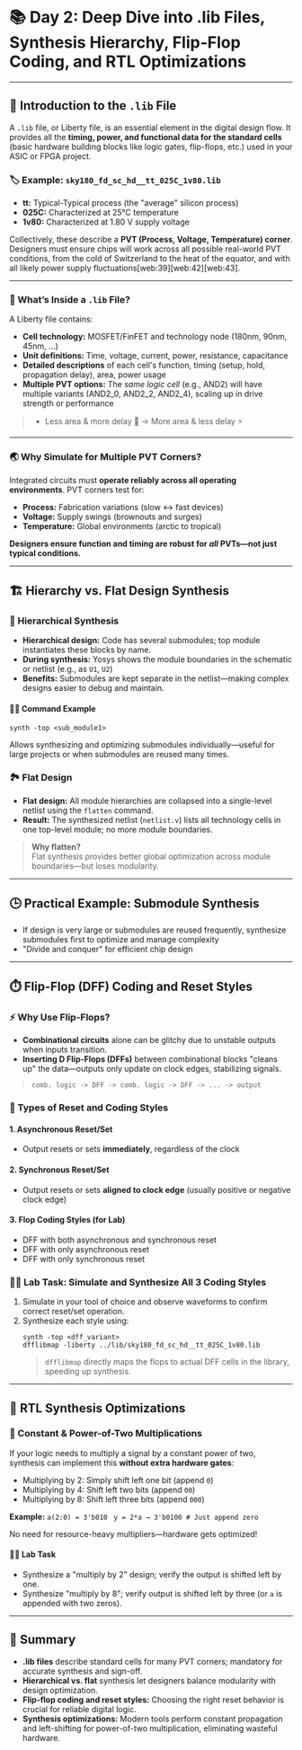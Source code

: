 
# 📚 Day 2: Deep Dive into .lib Files, Synthesis Hierarchy, Flip-Flop Coding, and RTL Optimizations

---

## 🔬 Introduction to the `.lib` File

A `.lib` file, or Liberty file, is an essential element in the digital design flow. It provides all the **timing, power, and functional data for the standard cells** (basic hardware building blocks like logic gates, flip-flops, etc.) used in your ASIC or FPGA project.

### 🏷️ Example: `sky180_fd_sc_hd__tt_025C_1v80.lib`

- **tt:** Typical-Typical process (the "average" silicon process)
- **025C:** Characterized at 25°C temperature
- **1v80:** Characterized at 1.80 V supply voltage

Collectively, these describe a **PVT (Process, Voltage, Temperature) corner**. Designers must ensure chips will work across all possible real-world PVT conditions, from the cold of Switzerland to the heat of the equator, and with all likely power supply fluctuations[web:39][web:42][web:43].

---

### 🧬 What’s Inside a `.lib` File?

A Liberty file contains:

- **Cell technology:** MOSFET/FinFET and technology node (180nm, 90nm, 45nm, ...)
- **Unit definitions:** Time, voltage, current, power, resistance, capacitance
- **Detailed descriptions** of each cell's function, timing (setup, hold, propagation delay), area, power usage
- **Multiple PVT options:** The *same logic cell* (e.g., AND2) will have multiple variants (AND2_0, AND2_2, AND2_4), scaling up in drive strength or performance

> - Less area & more delay 🐢 → More area & less delay ⚡

---

### 🌏 Why Simulate for Multiple PVT Corners?

Integrated circuits must **operate reliably across all operating environments**. PVT corners test for:
- **Process:** Fabrication variations (slow ↔ fast devices)
- **Voltage:** Supply swings (brownouts and surges)
- **Temperature:** Global environments (arctic to tropical)

**Designers ensure function and timing are robust for _all_ PVTs—not just typical conditions.**

---

## 🏗️ Hierarchy vs. Flat Design Synthesis

### 🧱 Hierarchical Synthesis

- **Hierarchical design:** Code has several submodules; top module instantiates these blocks by name.
- **During synthesis:** Yosys shows the module boundaries in the schematic or netlist (e.g., as `U1`, `U2`)
- **Benefits:** Submodules are kept separate in the netlist—making complex designs easier to debug and maintain.

#### 🧑‍💻 Command Example
``
synth -top <sub_module1>
``

Allows synthesizing and optimizing submodules individually—useful for large projects or when submodules are reused many times.

### 🏞️ Flat Design

- **Flat design:** All module hierarchies are collapsed into a single-level netlist using the `flatten` command.
- **Result:** The synthesized netlist (`netlist.v`) lists all technology cells in one top-level module; no more module boundaries.

> **Why flatten?**  
> Flat synthesis provides better global optimization across module boundaries—but loses modularity.

---

## 🕒 Practical Example: Submodule Synthesis

- If design is very large or submodules are reused frequently, synthesize submodules first to optimize and manage complexity
- "Divide and conquer" for efficient chip design

---

## ⏱️ Flip-Flop (DFF) Coding and Reset Styles

### ⚡ Why Use Flip-Flops?

- **Combinational circuits** alone can be glitchy due to unstable outputs when inputs transition.
- **Inserting D Flip-Flops (DFFs)** between combinational blocks "cleans up" the data—outputs only update on clock edges, stabilizing signals.

> `comb. logic -> DFF -> comb. logic -> DFF -> ... -> output`

### 🔑 Types of Reset and Coding Styles

#### 1. **Asynchronous Reset/Set**
- Output resets or sets **immediately**, regardless of the clock

#### 2. **Synchronous Reset/Set**
- Output resets or sets **aligned to clock edge** (usually positive or negative clock edge)

#### 3. **Flop Coding Styles (for Lab)**
- DFF with both asynchronous and synchronous reset
- DFF with only asynchronous reset
- DFF with only synchronous reset

### 🧑‍💻 Lab Task: Simulate and Synthesize All 3 Coding Styles

1. Simulate in your tool of choice and observe waveforms to confirm correct reset/set operation.
2. Synthesize each style using:
    ```
    synth -top <dff_variant>
    dfflibmap -liberty ../lib/sky180_fd_sc_hd__tt_025C_1v80.lib
    ```
   > `dfflibmap` directly maps the flops to actual DFF cells in the library, speeding up synthesis.

---

## 🔧 RTL Synthesis Optimizations

### 🍃 Constant & Power-of-Two Multiplications

If your logic needs to multiply a signal by a constant power of two, synthesis can implement this **without extra hardware gates**:
- Multiplying by 2: Simply shift left one bit (append `0`)
- Multiplying by 4: Shift left two bits (append `00`)
- Multiplying by 8: Shift left three bits (append `000`)

**Example:**
``
a(2:0) = 3'b010  `` ``
y = 2*a → 3'b0100 # Just append zero
``


No need for resource-heavy multipliers—hardware gets optimized!

#### 🧑‍💻 Lab Task

- Synthesize a "multiply by 2" design; verify the output is shifted left by one.
- Synthesize "multiply by 8"; verify output is shifted left by three (or `a` is appended with two zeros).

---

## 📝 Summary

- **.lib files** describe standard cells for many PVT corners; mandatory for accurate synthesis and sign-off.
- **Hierarchical vs. flat** synthesis let designers balance modularity with design optimization.
- **Flip-flop coding and reset styles:** Choosing the right reset behavior is crucial for reliable digital logic.
- **Synthesis optimizations:** Modern tools perform constant propagation and left-shifting for power-of-two multiplication, eliminating wasteful hardware.

